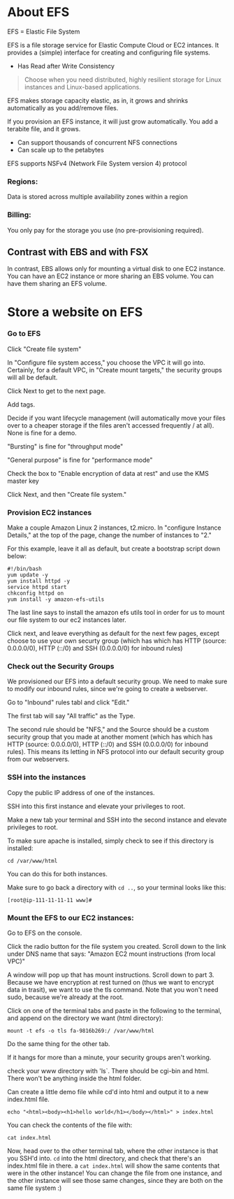 # About EFS
EFS = Elastic File System

EFS is a file storage service for Elastic Compute Cloud or EC2 intances. It provides a (simple) interface for creating and configuring file systems.
* Has Read after Write Consistency

> Choose when you need distributed, highly resilient storage for Linux instances and Linux-based applications. 

EFS makes storage capacity elastic, as in, it grows and shrinks automatically as you add/remove files.

If you provision an EFS instance, it will just grow automatically. You add a terabite file, and it grows. 
* Can support thousands of concurrent NFS connections
* Can scale up to the petabytes

EFS supports NSFv4 (Network File System version 4) protocol

### Regions:
Data is stored across multiple availability zones within a region

### Billing:
You only pay for the storage you use (no pre-provisioning required).

## Contrast with EBS and with FSX
In contrast, EBS allows only for mounting a virtual disk to one EC2 instance. You can have an EC2 instance or more sharing an EBS volume. You can have them sharing an EFS volume.

# Store a website on EFS
### Go to EFS

Click "Create file system"

In "Configure file system access," you choose the VPC it will go into. Certainly, for a default VPC, in "Create mount targets," the security groups will all be default. 

Click Next to get to the next page.

Add tags. 

Decide if you want lifecycle management (will automatically move your files over to a cheaper storage if the files aren't accessed frequently / at all). None is fine for a demo.

"Bursting" is fine for "throughput mode"

"General purpose" is fine for "performance mode"

Check the box to "Enable encryption of data at rest" and use the KMS master key

Click Next, and then "Create file system."

### Provision EC2 instances
Make a couple Amazon Linux 2 instances, t2.micro. In "configure Instance Details," at the top of the page, change the number of instances to "2."

For this example, leave it all as default, but create a bootstrap script down below:
```
#!/bin/bash
yum update -y
yum install httpd -y
service httpd start
chkconfig httpd on
yum install -y amazon-efs-utils
```
The last line says to install the amazon efs utils tool in order for us to mount our file system to our ec2 instances later. 

Click next, and leave everything as default for the next few pages, except choose to use your own securty group (which has which has HTTP (source: 0.0.0.0/0), HTTP (::/0) and SSH (0.0.0.0/0) for inbound rules)

### Check out the Security Groups
We provisioned our EFS into a default security group. We need to make sure to modify our inbound rules, since we're going to create a webserver.

Go to "Inbound" rules tabl and click "Edit."

The first tab will say "All traffic" as the Type. 

The second rule should be "NFS," and the Source should be a custom security group that you made at another moment (which has which has HTTP (source: 0.0.0.0/0), HTTP (::/0) and SSH (0.0.0.0/0) for inbound rules). This means its letting in NFS protocol into our default security group from our webservers. 

### SSH into the instances
Copy the public IP address of one of the instances. 

SSH into this first instance and elevate your privileges to root. 

Make a new tab your terminal and SSH into the second instance and elevate privileges to root.  

To make sure apache is installed, simply check to see if this directory is installed: 
```
cd /var/www/html 
```
You can do this for both instances.

Make sure to go back a directory with `cd ..`, so your terminal looks like this:
```
[root@ip-111-11-11-11 www]#
```

### Mount the EFS to our EC2 instances:
Go to EFS on the console.

Click the radio button for the file system you created. Scroll down to the link under DNS name that says: "Amazon EC2 mount instructions (from local VPC)"

A window will pop up that has mount instructions. Scroll down to part 3. Because we have encryption at rest turned on (thus we want to encrypt data in trasit), we want to use the tls command. Note that you won't need sudo, because we're already at the root. 

Click on one of the terminal tabs and paste in the following to the terminal, and append on the directory we want (html directory):
```
mount -t efs -o tls fa-9816b269:/ /var/www/html
```

Do the same thing for the other tab. 

If it hangs for more than a minute, your security groups aren't working.

check your www directory with 'ls`. There should be cgi-bin and html. There won't be anything inside the html folder. 

Can create a little demo file while cd'd into html and output it to a new index.html file.
```
echo "<html><body><h1>hello world</h1></body></html>" > index.html
```

You can check the contents of the file with:
```
cat index.html
```

Now, head over to the other terminal tab, where the other instance is that you SSH'd into. `cd` into the html directory, and check that there's an index.html file in there. a `cat index.html` will show the same contents that were in the other instance! You can change the file from one instance, and the other instance will see those same changes, since they are both on the same file system :) 